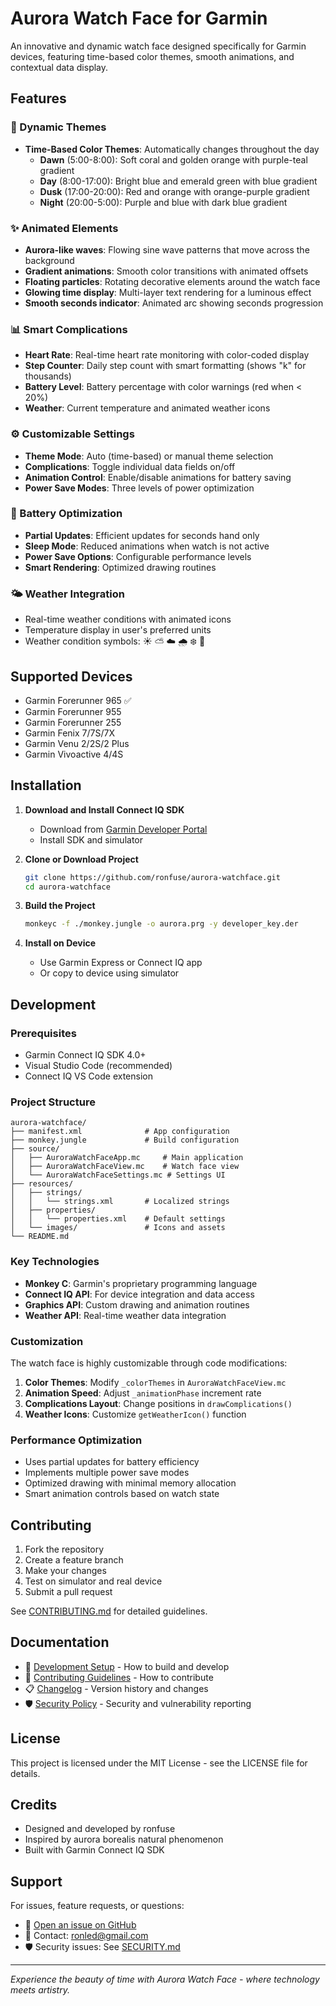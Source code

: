 # Aurora Watch Face for Garmin

An innovative and dynamic watch face designed specifically for Garmin devices, featuring time-based color themes, smooth animations, and contextual data display.

## Features

### 🎨 Dynamic Themes
- **Time-Based Color Themes**: Automatically changes throughout the day
  - **Dawn** (5:00-8:00): Soft coral and golden orange with purple-teal gradient
  - **Day** (8:00-17:00): Bright blue and emerald green with blue gradient
  - **Dusk** (17:00-20:00): Red and orange with orange-purple gradient  
  - **Night** (20:00-5:00): Purple and blue with dark blue gradient

### ✨ Animated Elements
- **Aurora-like waves**: Flowing sine wave patterns that move across the background
- **Gradient animations**: Smooth color transitions with animated offsets
- **Floating particles**: Rotating decorative elements around the watch face
- **Glowing time display**: Multi-layer text rendering for a luminous effect
- **Smooth seconds indicator**: Animated arc showing seconds progression

### 📊 Smart Complications
- **Heart Rate**: Real-time heart rate monitoring with color-coded display
- **Step Counter**: Daily step count with smart formatting (shows "k" for thousands)
- **Battery Level**: Battery percentage with color warnings (red when < 20%)
- **Weather**: Current temperature and animated weather icons

### ⚙️ Customizable Settings
- **Theme Mode**: Auto (time-based) or manual theme selection
- **Complications**: Toggle individual data fields on/off
- **Animation Control**: Enable/disable animations for battery saving
- **Power Save Modes**: Three levels of power optimization

### 🔋 Battery Optimization
- **Partial Updates**: Efficient updates for seconds hand only
- **Sleep Mode**: Reduced animations when watch is not active
- **Power Save Options**: Configurable performance levels
- **Smart Rendering**: Optimized drawing routines

### 🌤️ Weather Integration
- Real-time weather conditions with animated icons
- Temperature display in user's preferred units
- Weather condition symbols: ☀️ ⛅ ☁️ 🌧️ ❄️ 💨

## Supported Devices

- Garmin Forerunner 965 ✅
- Garmin Forerunner 955
- Garmin Forerunner 255
- Garmin Fenix 7/7S/7X
- Garmin Venu 2/2S/2 Plus
- Garmin Vivoactive 4/4S

## Installation

1. **Download and Install Connect IQ SDK**
   - Download from [Garmin Developer Portal](https://developer.garmin.com/connect-iq/sdk/)
   - Install SDK and simulator

2. **Clone or Download Project**
   ```bash
   git clone https://github.com/ronfuse/aurora-watchface.git
   cd aurora-watchface
   ```

3. **Build the Project**
   ```bash
   monkeyc -f ./monkey.jungle -o aurora.prg -y developer_key.der
   ```

4. **Install on Device**
   - Use Garmin Express or Connect IQ app
   - Or copy to device using simulator

## Development

### Prerequisites
- Garmin Connect IQ SDK 4.0+
- Visual Studio Code (recommended)
- Connect IQ VS Code extension

### Project Structure
```
aurora-watchface/
├── manifest.xml              # App configuration
├── monkey.jungle             # Build configuration
├── source/
│   ├── AuroraWatchFaceApp.mc     # Main application
│   ├── AuroraWatchFaceView.mc    # Watch face view
│   └── AuroraWatchFaceSettings.mc # Settings UI
├── resources/
│   ├── strings/
│   │   └── strings.xml       # Localized strings
│   ├── properties/
│   │   └── properties.xml    # Default settings
│   └── images/               # Icons and assets
└── README.md
```

### Key Technologies
- **Monkey C**: Garmin's proprietary programming language
- **Connect IQ API**: For device integration and data access
- **Graphics API**: Custom drawing and animation routines
- **Weather API**: Real-time weather data integration

### Customization

The watch face is highly customizable through code modifications:

1. **Color Themes**: Modify `_colorThemes` in `AuroraWatchFaceView.mc`
2. **Animation Speed**: Adjust `_animationPhase` increment rate
3. **Complications Layout**: Change positions in `drawComplications()`
4. **Weather Icons**: Customize `getWeatherIcon()` function

### Performance Optimization

- Uses partial updates for battery efficiency
- Implements multiple power save modes
- Optimized drawing with minimal memory allocation
- Smart animation controls based on watch state

## Contributing

1. Fork the repository
2. Create a feature branch
3. Make your changes
4. Test on simulator and real device
5. Submit a pull request

See [CONTRIBUTING.md](CONTRIBUTING.md) for detailed guidelines.

## Documentation

- 📖 [Development Setup](DEVELOPMENT.md) - How to build and develop
- 🤝 [Contributing Guidelines](CONTRIBUTING.md) - How to contribute
- 📋 [Changelog](CHANGELOG.md) - Version history and changes
- 🛡️ [Security Policy](SECURITY.md) - Security and vulnerability reporting

## License

This project is licensed under the MIT License - see the LICENSE file for details.

## Credits

- Designed and developed by ronfuse
- Inspired by aurora borealis natural phenomenon
- Built with Garmin Connect IQ SDK

## Support

For issues, feature requests, or questions:
- 🐛 [Open an issue on GitHub](https://github.com/ronfuse/aurora-watchface/issues)
- 📧 Contact: ronled@gmail.com
- 🛡️ Security issues: See [SECURITY.md](SECURITY.md)

---

*Experience the beauty of time with Aurora Watch Face - where technology meets artistry.*
